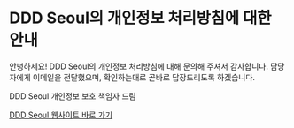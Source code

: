 # DDD Seoul의 개인정보 처리방침에 대한 안내

안녕하세요! DDD Seoul의 개인정보 처리방침에 대해 문의해 주셔서 감사합니다. 담당자에게 이메일을 전달했으며, 확인하는대로 곧바로 답장드리도록 하겠습니다.

DDD Seoul 개인정보 보호 책임자 드림

<div class="btn">
  <a class="btn btn-link" href="https://dddseoul.kr" target="_blank">DDD Seoul 웹사이트 바로 가기</a>
</div>